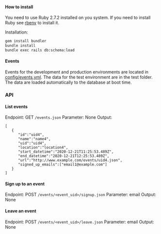 #### How to install
You need to use Ruby 2.7.2 installed on you system. If you need to install Ruby see [rbenv](https://github.com/rbenv/rbenv) to install it.

Installation:
```sh
gem install bundler
bundle install
bundle exec rails db:schema:load
```

#### Events
Events for the development and production environments are located in [config/events.yml](config/events.yml). The data for the test environment are in the test folder.
The data are loaded automatically to the database at boot time.

### API
#### List events
Endpoint: GET `/events.json`
Parameter: None
Output:
```
[
   {
      "id":"uid4",
      "name":"name4",
      "uid":"uid4",
      "location":"location4",
      "start_datetime":"2020-12-21T11:25:53.489Z",
      "end_datetime":"2020-12-21T12:25:53.489Z",
      "url":"http://www.example.com/events/uid4.json",
      "signed_up_emails":["email1@example.com"]
   }
]
```


#### Sign up to an event
Endpoint: POST `/events/<event_uid>/signup.json`
Parameter: email
Output: None


#### Leave an event
Endpoint: POST `/events/<event_uid>/leave.json`
Parameter: email
Output: None
